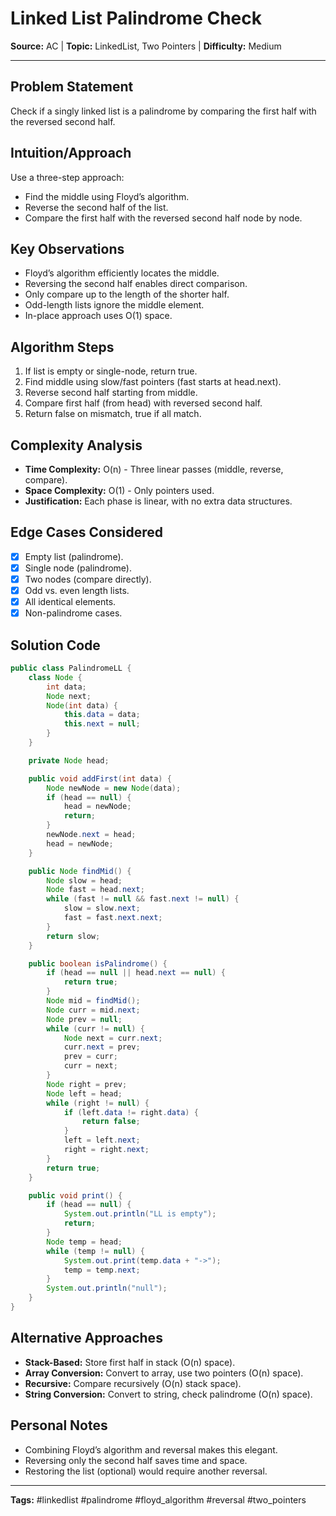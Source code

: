 # Linked List Palindrome Check

**Source:** AC | **Topic:** LinkedList, Two Pointers | **Difficulty:** Medium

---

## Problem Statement
Check if a singly linked list is a palindrome by comparing the first half with the reversed second half.

## Intuition/Approach
Use a three-step approach:
- Find the middle using Floyd’s algorithm.
- Reverse the second half of the list.
- Compare the first half with the reversed second half node by node.

## Key Observations
- Floyd’s algorithm efficiently locates the middle.
- Reversing the second half enables direct comparison.
- Only compare up to the length of the shorter half.
- Odd-length lists ignore the middle element.
- In-place approach uses O(1) space.

## Algorithm Steps
1. If list is empty or single-node, return true.
2. Find middle using slow/fast pointers (fast starts at head.next).
3. Reverse second half starting from middle.
4. Compare first half (from head) with reversed second half.
5. Return false on mismatch, true if all match.

## Complexity Analysis
- **Time Complexity:** O(n) - Three linear passes (middle, reverse, compare).
- **Space Complexity:** O(1) - Only pointers used.
- **Justification:** Each phase is linear, with no extra data structures.

## Edge Cases Considered
- [x] Empty list (palindrome).
- [x] Single node (palindrome).
- [x] Two nodes (compare directly).
- [x] Odd vs. even length lists.
- [x] All identical elements.
- [x] Non-palindrome cases.

## Solution Code
```java
public class PalindromeLL {
    class Node {
        int data;
        Node next;
        Node(int data) {
            this.data = data;
            this.next = null;
        }
    }

    private Node head;

    public void addFirst(int data) {
        Node newNode = new Node(data);
        if (head == null) {
            head = newNode;
            return;
        }
        newNode.next = head;
        head = newNode;
    }

    public Node findMid() {
        Node slow = head;
        Node fast = head.next;
        while (fast != null && fast.next != null) {
            slow = slow.next;
            fast = fast.next.next;
        }
        return slow;
    }

    public boolean isPalindrome() {
        if (head == null || head.next == null) {
            return true;
        }
        Node mid = findMid();
        Node curr = mid.next;
        Node prev = null;
        while (curr != null) {
            Node next = curr.next;
            curr.next = prev;
            prev = curr;
            curr = next;
        }
        Node right = prev;
        Node left = head;
        while (right != null) {
            if (left.data != right.data) {
                return false;
            }
            left = left.next;
            right = right.next;
        }
        return true;
    }

    public void print() {
        if (head == null) {
            System.out.println("LL is empty");
            return;
        }
        Node temp = head;
        while (temp != null) {
            System.out.print(temp.data + "->");
            temp = temp.next;
        }
        System.out.println("null");
    }
}
```

## Alternative Approaches
- **Stack-Based:** Store first half in stack (O(n) space).
- **Array Conversion:** Convert to array, use two pointers (O(n) space).
- **Recursive:** Compare recursively (O(n) stack space).
- **String Conversion:** Convert to string, check palindrome (O(n) space).

## Personal Notes
- Combining Floyd’s algorithm and reversal makes this elegant.
- Reversing only the second half saves time and space.
- Restoring the list (optional) would require another reversal.

---
**Tags:** #linkedlist #palindrome #floyd_algorithm #reversal #two_pointers